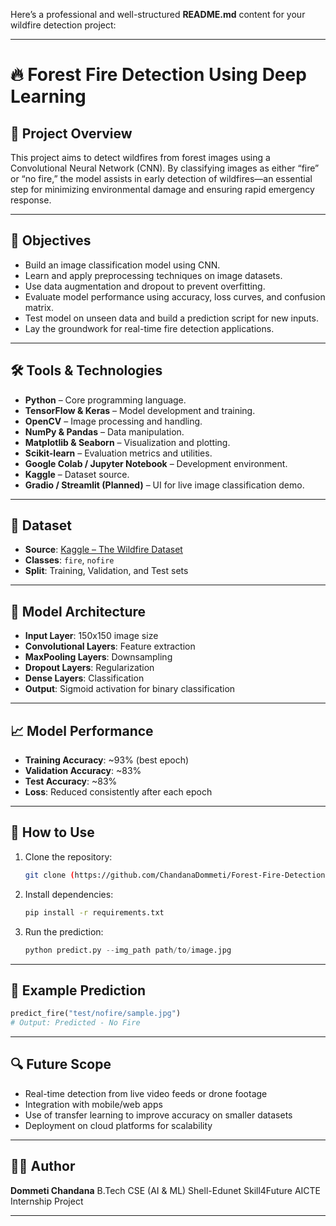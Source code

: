 Here’s a professional and well-structured **README.md** content for your wildfire detection project:

---

# 🔥 Forest Fire Detection Using Deep Learning

## 📌 Project Overview

This project aims to detect wildfires from forest images using a Convolutional Neural Network (CNN). By classifying images as either “fire” or “no fire,” the model assists in early detection of wildfires—an essential step for minimizing environmental damage and ensuring rapid emergency response.

---

## 🎯 Objectives

* Build an image classification model using CNN.
* Learn and apply preprocessing techniques on image datasets.
* Use data augmentation and dropout to prevent overfitting.
* Evaluate model performance using accuracy, loss curves, and confusion matrix.
* Test model on unseen data and build a prediction script for new inputs.
* Lay the groundwork for real-time fire detection applications.

---

## 🛠️ Tools & Technologies

* **Python** – Core programming language.
* **TensorFlow & Keras** – Model development and training.
* **OpenCV** – Image processing and handling.
* **NumPy & Pandas** – Data manipulation.
* **Matplotlib & Seaborn** – Visualization and plotting.
* **Scikit-learn** – Evaluation metrics and utilities.
* **Google Colab / Jupyter Notebook** – Development environment.
* **Kaggle** – Dataset source.
* **Gradio / Streamlit (Planned)** – UI for live image classification demo.

---

## 📁 Dataset

* **Source**: [Kaggle – The Wildfire Dataset](https://www.kaggle.com/datasets/elmadafri/the-wildfire-dataset)
* **Classes**: `fire`, `nofire`
* **Split**: Training, Validation, and Test sets

---

## 🧠 Model Architecture

* **Input Layer**: 150x150 image size
* **Convolutional Layers**: Feature extraction
* **MaxPooling Layers**: Downsampling
* **Dropout Layers**: Regularization
* **Dense Layers**: Classification
* **Output**: Sigmoid activation for binary classification

---

## 📈 Model Performance

* **Training Accuracy**: \~93% (best epoch)
* **Validation Accuracy**: \~83%
* **Test Accuracy**: \~83%
* **Loss**: Reduced consistently after each epoch

---

## 🚀 How to Use

1. Clone the repository:

   ```bash
   git clone (https://github.com/ChandanaDommeti/Forest-Fire-Detection)
   ```

2. Install dependencies:

   ```bash
   pip install -r requirements.txt
   ```

3. Run the prediction:

   ```python
   python predict.py --img_path path/to/image.jpg
   ```

---

## 🧪 Example Prediction

```python
predict_fire("test/nofire/sample.jpg")
# Output: Predicted - No Fire
```

---

## 🔍 Future Scope

* Real-time detection from live video feeds or drone footage
* Integration with mobile/web apps
* Use of transfer learning to improve accuracy on smaller datasets
* Deployment on cloud platforms for scalability

---

## 👨‍💻 Author

**Dommeti Chandana**
B.Tech CSE (AI & ML)
Shell-Edunet Skill4Future AICTE Internship Project

---

